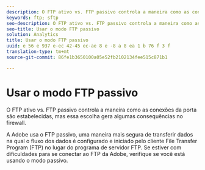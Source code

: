 ```yaml
---
description: O FTP ativo vs. FTP passivo controla a maneira como as conexões da porta são estabelecidas, mas essa escolha gera algumas consequências no firewall.
keywords: ftp; sftp
seo-description: O FTP ativo vs. FTP passivo controla a maneira como as conexões da porta são estabelecidas, mas essa escolha gera algumas consequências no firewall.
seo-title: Usar o modo FTP passivo
solution: Analytics
title: Usar o modo FTP passivo
uuid: e 56 e 937 e-ec 42-45 ec-ae 8 e -8 a 8 ea 1 b 76 f 3 f
translation-type: tm+mt
source-git-commit: 86fe1b3650100a05e52fb2102134fee515c871b1

---
```



# Usar o modo FTP passivo

O FTP ativo vs. FTP passivo controla a maneira como as conexões da porta são estabelecidas, mas essa escolha gera algumas consequências no firewall.

A Adobe usa o FTP passivo, uma maneira mais segura de transferir dados na qual o fluxo dos dados é configurado e iniciado pelo cliente File Transfer Program (FTP) no lugar do programa de servidor FTP. Se estiver com dificuldades para se conectar ao FTP da Adobe, verifique se você está usando o modo passivo.
